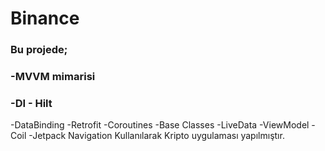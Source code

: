 # Binance
### Bu projede;
### -MVVM mimarisi                  
### -DI - Hilt
-DataBinding
-Retrofit
-Coroutines
-Base Classes
-LiveData
-ViewModel
-Coil
-Jetpack Navigation
Kullanılarak Kripto uygulaması yapılmıştır.
